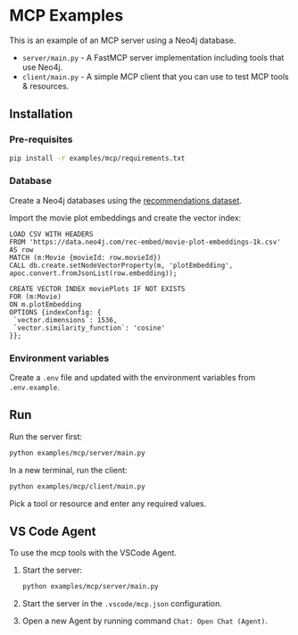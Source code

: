 # MCP Examples

This is an example of an MCP server using a Neo4j database.

- `server/main.py` - A FastMCP server implementation including tools that use Neo4j.
- `client/main.py` - A simple MCP client that you can use to test MCP tools & resources.

## Installation

### Pre-requisites

```bash
pip install -r examples/mcp/requirements.txt
```

### Database

Create a Neo4j databases using the [recommendations dataset](https://github.com/neo4j-graph-examples/recommendations).

Import the movie plot embeddings and create the vector index:

```cypher
LOAD CSV WITH HEADERS
FROM 'https://data.neo4j.com/rec-embed/movie-plot-embeddings-1k.csv'
AS row
MATCH (m:Movie {movieId: row.movieId})
CALL db.create.setNodeVectorProperty(m, 'plotEmbedding', apoc.convert.fromJsonList(row.embedding));

CREATE VECTOR INDEX moviePlots IF NOT EXISTS
FOR (m:Movie)
ON m.plotEmbedding
OPTIONS {indexConfig: {
 `vector.dimensions`: 1536,
 `vector.similarity_function`: 'cosine'
}};
```

### Environment variables

Create a `.env` file and updated with the environment variables from `.env.example`.

## Run

Run the server first:

```bash
python examples/mcp/server/main.py
```

In a new terminal, run the client:

```bash
python examples/mcp/client/main.py
```

Pick a tool or resource and enter any required values.

## VS Code Agent

To use the mcp tools with the VSCode Agent.

1. Start the server:

    ```bash
    python examples/mcp/server/main.py
    ```

2. Start the server in the `.vscode/mcp.json` configuration.

3. Open a new Agent by running command `Chat: Open Chat (Agent)`.